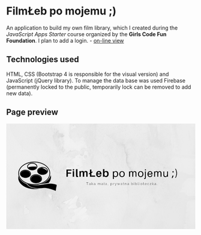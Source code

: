 # FilmŁeb po mojemu ;)

An application to build my own film library, which I created during the *JavaScript Apps Starter* course organized by the **Girls Code Fun Foundation**. I plan to add a login. - [on-line view](https://kasiaizak.github.io/filmleb/)

## Technologies used

HTML, CSS (Bootstrap 4 is responsible for the visual version) and JavaScript (jQuery library). To manage the data base was used Firebase (permanently locked to the public, temporarily lock can be removed to add new data).

## Page preview

![Screenshot](https://raw.githubusercontent.com/kasiaizak/filmleb/master/src/assets/img/cover.png)
